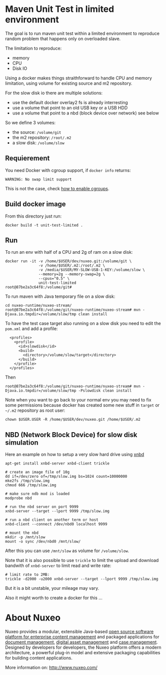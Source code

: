# Maven Unit Test in limited environment

The goal is to run maven unit test within a limited environment to
reproduce random problem that happens only on overloaded slave.

The limitation to reproduce:
- memory
- CPU
- Disk IO

Using a docker makes things straithforward to handle CPU and memory
limitation, using volume for existing source and m2 repository.

For the slow disk io there are multiple solutions:
- use the default docker overlay2 fs is already interresting
- use a volume that point to an old USB key or a USB HDD
- use a volume that point to a nbd (block device over network) see below

So we define 3 volumes:
- the source: `/volume/git`
- the m2 repository: `/root/.m2`
- a slow disk: `/volume/slow`


## Requierement

You need Docker with cgroup support, if `docker info` returns:

```
WARNING: No swap limit support
```

This is not the case, check [how to enable cgroups](https://docs.docker.com/install/linux/linux-postinstall/#your-kernel-does-not-support-cgroup-swap-limit-capabilities).

## Build docker image

From this directory just run:

```
docker build -t unit-test-limited .
```

## Run

To run an env with half of a CPU and 2g of ram on a slow disk:

```
docker run -it -v /home/$USER/dev/nuxeo.git:/volume/git \
               -v /home/$USER/.m2:/root/.m2 \
			   -v /media/$USER/MY-SLOW-USB-1-KEY:/volume/slow \
			   --memory=2g --memory-swap=2g \
			   --cpus="0.5" \
			   unit-test-limited
root@87be2a3c64f8:/volume/git#
```

To run maven with Java temporary file on a slow disk:

```
cd nuxeo-runtime/nuxeo-stream/
root@87be2a3c64f8:/volume/git/nuxeo-runtime/nuxeo-stream# mvn -Djava.io.tmpdir=/volume/slow/tmp clean install
```

To have the test case target also running on a slow disk you need to edit the
`pom.xml` and add a profile:

```
  <profiles>
    <profile>
      <id>slowdisk</id>
      <build>
        <directory>/volume/slow/target</directory>
      </build>
    </profile>
  </profiles>
```

Then
```
root@87be2a3c64f8:/volume/git/nuxeo-runtime/nuxeo-stream# mvn -Djava.io.tmpdir=/volume/slow/tmp -Pslowdisk clean install
```

Note when you want to go back to your normal env you may need to fix
some permissions because docker has created some new stuff in `target`
or `~/.m2` repository as root user:

```
chown $USER.USER -R /home/$USER/dev/nuxeo.git /home/$USER/.m2
```

## NBD (Network Block Device) for slow disk simulation

Here an example on how to setup a very slow hard drive using
[xnbd](https://bitbucket.org/hirofuchi/xnbd/wiki/Home)


```
apt-get install xnbd-server xnbd-client trickle

# create an image file of 10g
dd if=/dev/zero of=/tmp/slow.img bs=1024 count=10000000
mke2fs /tmp/slow.img
chmod 666 /tmp/slow.img

# make sure ndb mod is loaded
modprobe nbd

# run the nbd server on port 9999
xnbd-server --target --lport 9999 /tmp/slow.img

# run a nbd client on another term or host
xnbd-client --connect /dev/nbd0 localhost 9999

# mount the nbd
mkdir -p /mnt/slow
mount -o sync /dev/nbd0 /mnt/slow/
```

After this you can use `/mnt/slow` as volume for `/volume/slow`.

Note that it is also possible to use `trickle` to limit the upload and
download bandwith of `xnbd-server` to limit read and write rate:

```
# limit rate to 2MB:
trickle -d2000 -u2000 xnbd-server --target --lport 9999 /tmp/slow.img
```

But it is a bit unstable, your mileage may vary.

Also it might worth to create a docker for this ...


# About Nuxeo

Nuxeo provides a modular, extensible Java-based
[open source software platform for enterprise content management](http://www.nuxeo.com/en/products/ep)
and packaged applications for
[document management](http://www.nuxeo.com/en/products/document-management),
[digital asset management](http://www.nuxeo.com/en/products/dam) and
[case management](http://www.nuxeo.com/en/products/case-management). Designed
by developers for developers, the Nuxeo platform offers a modern
architecture, a powerful plug-in model and extensive packaging
capabilities for building content applications.

More information on: <http://www.nuxeo.com/>
